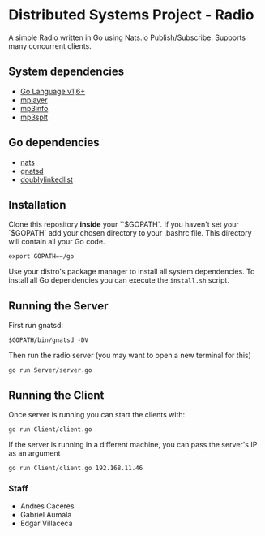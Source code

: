 # Distributed Systems Project - Radio

A simple Radio written in Go using Nats.io Publish/Subscribe. Supports many
concurrent clients.

## System dependencies
- [Go Language v1,6+](https://golang.org/dl/)
- [mplayer](https://www.archlinux.org/packages/extra/x86_64/mplayer/)
- [mp3info](https://www.archlinux.org/packages/community/x86_64/mp3info/)
- [mp3splt](https://www.archlinux.org/packages/extra/x86_64/mp3splt/)

## Go dependencies

- [nats](https://github.com/nats-io/nats)
- [gnatsd](https://github.com/nats-io/gnatsd)
- [doublylinkedlist](https://github.com/emirpasic/gods)

## Installation
Clone this repository **inside** your ``$GOPATH`. If you haven't set your `$GOPATH`
add your chosen directory to your .bashrc file. This directory will contain all
your Go code.

```
export GOPATH=~/go
```

Use your distro's package manager to install all system dependencies. To install
all Go dependencies you can execute the `install.sh` script.

## Running the Server
First run gnatsd:
```
$GOPATH/bin/gnatsd -DV
```
Then run the radio server (you may want to open a new terminal for this)
```
go run Server/server.go
```

## Running the Client
Once server is running you can start the clients with:

```
go run Client/client.go
```

If the server is running in a different machine, you can pass the server's IP as an argument

```
go run Client/client.go 192.168.11.46
```

### Staff
* Andres Caceres
* Gabriel Aumala
* Edgar Villaceca
